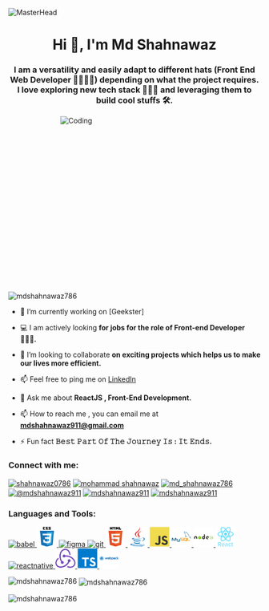 ![MasterHead](https://e1.pxfuel.com/desktop-wallpaper/125/969/desktop-wallpaper-web-development-posted-by-sarah-anderson-full-stack.jpg)
<h1 align="center">Hi 👋, I'm Md Shahnawaz</h1>
<h3 align="center">I am a versatility and easily adapt to different hats (Front End Web Developer 👨🏽‍💻🌐) depending on what the project requires. I love exploring new tech stack 👨🏻‍💻 and leveraging them to build cool stuffs 🛠️.</h3>
<img align="right" alt="Coding" width="400" height="350" src="https://www.wingstechsolutions.com/wp-content/uploads/2022/03/full-stack-development.gif">

<p align="left"> <img src="https://komarev.com/ghpvc/?username=mdshahnawaz786&label=Profile%20views&color=0e75b6&style=flat" alt="mdshahnawaz786" /> </p>

- 🔭  I’m currently working on [Geekster]

- 💻 I am actively looking **for jobs for the role of Front-end Developer👨🏽‍💻.**

- 👯 I’m looking to collaborate **on exciting projects which helps us to make our lives more efficient.**

- 📫 Feel free to ping me on [LinkedIn](https://www.linkedin.com/in/shahnawaz0786/)

- 💬 Ask me about **ReactJS , Front-End Development.**

- 📫 How to reach me , you can email me at **mdshahnawaz911@gmail.com**

- ⚡ Fun fact **𝙱𝚎𝚜𝚝 𝙿𝚊𝚛𝚝 𝙾𝚏 𝚃𝚑𝚎 𝙹𝚘𝚞𝚛𝚗𝚎𝚢 𝙸𝚜 : 𝙸𝚝 𝙴𝚗𝚍𝚜.**

<h3 align="left">Connect with me:</h3>
<p align="left">
<a href="https://linkedin.com/in/shahnawaz0786" target="blank"><img align="center" src="https://raw.githubusercontent.com/rahuldkjain/github-profile-readme-generator/master/src/images/icons/Social/linked-in-alt.svg" alt="shahnawaz0786" height="30" width="40" /></a>
<a href=https://fb.com/mohammad shahnawaz" target="blank"><img align="center" src="https://raw.githubusercontent.com/rahuldkjain/github-profile-readme-generator/master/src/images/icons/Social/facebook.svg" alt="mohammad shahnawaz" height="30" width="40" /></a>
<a href="https://instagram.com/md_shahnawaz786" target="blank"><img align="center" src="https://raw.githubusercontent.com/rahuldkjain/github-profile-readme-generator/master/src/images/icons/Social/instagram.svg" alt="md_shahnawaz786" height="30" width="40" /></a>
<a href="https://www.hackerrank.com/@mdshahnawaz911" target="blank"><img align="center" src="https://raw.githubusercontent.com/rahuldkjain/github-profile-readme-generator/master/src/images/icons/Social/hackerrank.svg" alt="@mdshahnawaz911" height="30" width="40" /></a>
<a href="https://www.leetcode.com/mdshahnawaz911" target="blank"><img align="center" src="https://raw.githubusercontent.com/rahuldkjain/github-profile-readme-generator/master/src/images/icons/Social/leet-code.svg" alt="mdshahnawaz911" height="30" width="40" /></a>
<a href="https://auth.geeksforgeeks.org/user/mdshahnawaz911" target="blank"><img align="center" src="https://raw.githubusercontent.com/rahuldkjain/github-profile-readme-generator/master/src/images/icons/Social/geeks-for-geeks.svg" alt="mdshahnawaz911" height="30" width="40" /></a>
</p>
<h3 align="left">Languages and Tools:</h3>
<p align="left"> <a href="https://babeljs.io/" target="_blank" rel="noreferrer"> <img src="https://www.vectorlogo.zone/logos/babeljs/babeljs-icon.svg" alt="babel" width="40" height="40"/> </a> <a href="https://www.w3schools.com/css/" target="_blank" rel="noreferrer"> <img src="https://raw.githubusercontent.com/devicons/devicon/master/icons/css3/css3-original-wordmark.svg" alt="css3" width="40" height="40"/> </a> <a href="https://www.figma.com/" target="_blank" rel="noreferrer"> <img src="https://www.vectorlogo.zone/logos/figma/figma-icon.svg" alt="figma" width="40" height="40"/> </a> <a href="https://git-scm.com/" target="_blank" rel="noreferrer"> <img src="https://www.vectorlogo.zone/logos/git-scm/git-scm-icon.svg" alt="git" width="40" height="40"/> </a> <a href="https://www.w3.org/html/" target="_blank" rel="noreferrer"> <img src="https://raw.githubusercontent.com/devicons/devicon/master/icons/html5/html5-original-wordmark.svg" alt="html5" width="40" height="40"/> </a> <a href="https://www.java.com" target="_blank" rel="noreferrer"> <img src="https://raw.githubusercontent.com/devicons/devicon/master/icons/java/java-original.svg" alt="java" width="40" height="40"/> </a> <a href="https://developer.mozilla.org/en-US/docs/Web/JavaScript" target="_blank" rel="noreferrer"> <img src="https://raw.githubusercontent.com/devicons/devicon/master/icons/javascript/javascript-original.svg" alt="javascript" width="40" height="40"/> </a> <a href="https://www.mysql.com/" target="_blank" rel="noreferrer"> <img src="https://raw.githubusercontent.com/devicons/devicon/master/icons/mysql/mysql-original-wordmark.svg" alt="mysql" width="40" height="40"/> </a> <a href="https://nodejs.org" target="_blank" rel="noreferrer"> <img src="https://raw.githubusercontent.com/devicons/devicon/master/icons/nodejs/nodejs-original-wordmark.svg" alt="nodejs" width="40" height="40"/> </a> <a href="https://reactjs.org/" target="_blank" rel="noreferrer"> <img src="https://raw.githubusercontent.com/devicons/devicon/master/icons/react/react-original-wordmark.svg" alt="react" width="40" height="40"/> </a> <a href="https://reactnative.dev/" target="_blank" rel="noreferrer"> <img src="https://reactnative.dev/img/header_logo.svg" alt="reactnative" width="40" height="40"/> </a> <a href="https://redux.js.org" target="_blank" rel="noreferrer"> <img src="https://raw.githubusercontent.com/devicons/devicon/master/icons/redux/redux-original.svg" alt="redux" width="40" height="40"/> </a> <a href="https://www.typescriptlang.org/" target="_blank" rel="noreferrer"> <img src="https://raw.githubusercontent.com/devicons/devicon/master/icons/typescript/typescript-original.svg" alt="typescript" width="40" height="40"/> </a> <a href="https://webpack.js.org" target="_blank" rel="noreferrer"> <img src="https://raw.githubusercontent.com/devicons/devicon/d00d0969292a6569d45b06d3f350f463a0107b0d/icons/webpack/webpack-original-wordmark.svg" alt="webpack" width="40" height="40"/> </a> </p>

<p><img align="left" src="https://github-readme-stats.vercel.app/api/top-langs?username=mdshahnawaz786&show_icons=true&locale=en&layout=compact" alt="mdshahnawaz786" /></p>

<p>&nbsp;<img align="center" src="https://github-readme-stats.vercel.app/api?username=mdshahnawaz786&show_icons=true&locale=en" alt="mdshahnawaz786" /></p>

<p><img align="center" src="https://github-readme-streak-stats.herokuapp.com/?user=mdshahnawaz786&" alt="mdshahnawaz786" /></p>

